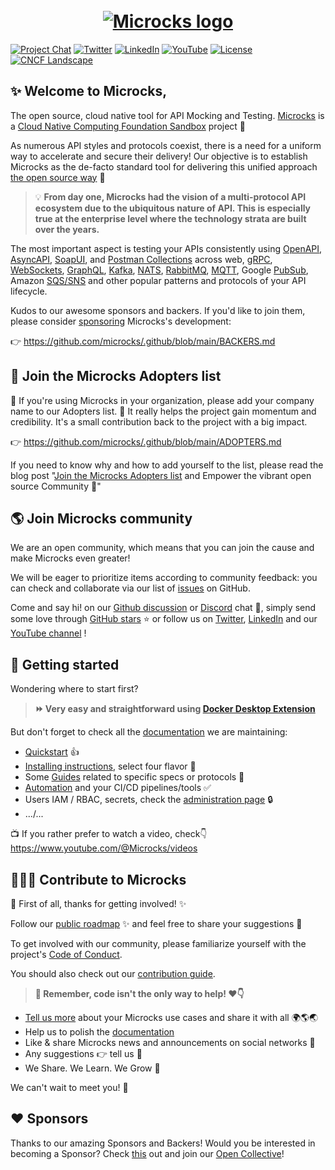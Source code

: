 <h1 align="center">
  <br>
  <a href="https://www.microcks.io"><img src="https://github.com/microcks/.github/blob/main/assets/microcks-banner.png" alt="Microcks logo"></a>
</h1>

[![Project Chat](https://img.shields.io/badge/discord-microcks-pink.svg?color=7289da&style=for-the-badge&logo=discord)](https://microcks.io/discord-invite/)
[![Twitter](https://img.shields.io/badge/twitter-@microcksio-blue.svg?color=1d9bf0&style=for-the-badge&logo=twitter)](https://twitter.com/microcksio/)
[![LinkedIn](https://img.shields.io/badge/linkedin-@microcks-blue.svg?color=0077b5&style=for-the-badge&logo=linkedin)](https://www.linkedin.com/company/microcks/)
[![YouTube](https://img.shields.io/badge/youtube-@microcks-blue.svg?color=ff0000&style=for-the-badge&logo=youtube)](https://www.youtube.com/c/microcks/)
[![License](https://img.shields.io/github/license/microcks/microcks?style=for-the-badge&logo=apache)](https://www.apache.org/licenses/LICENSE-2.0)
[![CNCF Landscape](https://img.shields.io/badge/CNCF%20Landscape-5699C6?style=for-the-badge&logo=cncf)](https://landscape.cncf.io/?item=app-definition-and-development--application-definition-image-build--microcks)

## ✨ Welcome to Microcks,

The open source, cloud native tool for API Mocking and Testing.
[Microcks](https://microcks.io/) is a [Cloud Native Computing Foundation Sandbox](https://landscape.cncf.io/card-mode?selected=microcks) project 🚀

As numerous API styles and protocols coexist, there is a need for a uniform way to accelerate and secure their delivery! Our objective is to establish Microcks as the de-facto standard tool for delivering this unified approach [the open source way](https://www.theopensourceway.org/) 🙌

> 💡 **From day one, Microcks had the vision of a multi-protocol API ecosystem due to the ubiquitous nature of API. This is especially true at the enterprise level where the technology strata are built over the years.**

The most important aspect is testing your APIs consistently using [OpenAPI](https://microcks.io/documentation/using/openapi/), [AsyncAPI](https://microcks.io/documentation/using/asyncapi/), [SoapUI](https://microcks.io/documentation/using/soapui/), and [Postman Collections](https://microcks.io/documentation/using/postman/) across web, [gRPC](https://microcks.io/documentation/using/grpc/), [WebSockets](https://websockets.spec.whatwg.org/#the-websocket-interface), [GraphQL](https://microcks.io/documentation/using/graphql/), [Kafka](https://microcks.io/blog/apache-kafka-mocking-testing/), [NATS](https://microcks.io/documentation/guides/nats-support/), [RabbitMQ](https://microcks.io/documentation/guides/rabbitmq-support/), [MQTT](https://microcks.io/documentation/guides/mqtt-support/), Google [PubSub](https://microcks.io/documentation/guides/googlepubsub-support/), Amazon [SQS/SNS](https://microcks.io/documentation/guides/aws-sqs-sns-support/) and other popular patterns and protocols of your API lifecycle.

Kudos to our awesome sponsors and backers. If you'd like to join them, please consider [sponsoring](https://opencollective.com/microcks) Microcks's development:

👉 https://github.com/microcks/.github/blob/main/BACKERS.md

## 🙌 Join the Microcks Adopters list

📢 If you're using Microcks in your organization, please add your company name to our Adopters list. 🙏 It really helps the project gain momentum and credibility. It's a small contribution back to the project with a big impact.

👉 https://github.com/microcks/.github/blob/main/ADOPTERS.md

If you need to know why and how to add yourself to the list, please read the blog post "[Join the Microcks Adopters list](https://microcks.io/blog/join-adopters-list/) and Empower the vibrant open source Community 🙌"

## 🌎 Join Microcks community

We are an open community, which means that you can join the cause and make Microcks even greater! 

We will be eager to prioritize items according to community feedback: you can check and collaborate via our list of [issues](https://github.com/microcks/microcks/issues) on GitHub.

Come and say hi! on our [Github discussion](https://github.com/microcks/microcks/discussions) or [Discord](https://microcks.io/discord-invite) chat 💬, simply send some love through [GitHub stars](https://github.com/microcks/microcks) ⭐️ or follow us on [Twitter](https://twitter.com/microcksio), [LinkedIn](https://www.linkedin.com/company/microcks/) and our [YouTube channel](https://www.youtube.com/c/Microcks) !

## 📑 Getting started

Wondering where to start first?

> **⏩ Very easy and straightforward using [Docker Desktop Extension](https://microcks.io/documentation/installing/docker-desktop-extension/)**

But don't forget to check all the [documentation](https://microcks.io/documentation/) we are maintaining:  
- [Quickstart](https://microcks.io/documentation/getting-started/) 👍
- [Installing instructions](https://microcks.io/documentation/installing/), select four flavor 🚀
- Some [Guides](https://microcks.io/documentation/guides/) related to specific specs or protocols 🦮
- [Automation](https://microcks.io/documentation/automating/) and your CI/CD pipelines/tools ✅
- Users IAM / RBAC, secrets, check the [administration page](https://microcks.io/documentation/administrating/) 🔒
- .../...

📺 If you rather prefer to watch a video, check👇
https://www.youtube.com/@Microcks/videos


## 👩🏽‍💻 Contribute to Microcks

🙏 First of all, thanks for getting involved! ✨

Follow our [public roadmap](https://github.com/microcks/.github/blob/master/ROADMAP.md) ✨ and feel free to share your suggestions 🙌

To get involved with our community, please familiarize yourself with the project's [Code of Conduct](https://github.com/microcks/.github/blob/master/CODE_OF_CONDUCT.md).

You should also check out our [contribution guide](https://github.com/microcks/.github/blob/master/CONTRIBUTING.md).

> **📢 Remember, code isn't the only way to help! ❤️👇**
- [Tell us more](https://microcks.io/blog/) about your Microcks use cases and share it with all 🌍🌎🌏
- Help us to polish the [documentation](https://microcks.io/documentation/)
- Like & share Microcks news and announcements on social networks 🤝
- Any suggestions 👉 tell us 🫶
- We Share. We Learn. We Grow 🚀

We can't wait to meet you! 🤗

## ❤️ Sponsors

Thanks to our amazing Sponsors and Backers! Would you be interested in becoming a Sponsor? Check [this](https://github.com/microcks/.github/blob/main/BACKERS.md) out and join our [Open Collective](https://opencollective.com/microcks)!
